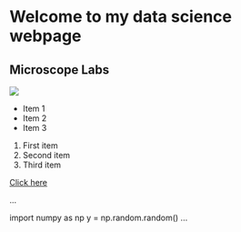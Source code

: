 # Welcome to my data science webpage
## Microscope Labs 
<img src="https://api.hub.jhu.edu/factory/sites/default/files/styles/full_width/public/electron_microscope_030121.jpg">

- Item 1
- Item 2
- Item 3

1. First item
2. Second item
3. Third item



[Click here](https://mpcr.lab.com)

...

import numpy as np
y = np.random.random()
...
